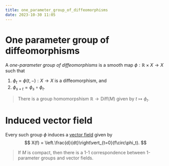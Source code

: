 ```yaml
---
title: one_parameter_group_of_diffeomorphisms
date: 2023-10-30 11:05
---
```

# One parameter group of diffeomorphisms
A *one-parameter group of diffeomorphisms* is a smooth map $\phi : \mathbb{R}\times X\to X$ such that
1. $\phi_t = \phi(t,-):X\to X$ is a diffeomorphism, and
2. $\phi_{s+t}=\phi_s\circ\phi_t$.

> There is a group homomorpshism $\mathbb{R}\to\text{Diff}(M)$ given by $t\mapsto \phi_t$.

# Induced vector field
Every such group $\phi$ induces a [vector field](vector_field.md) given by
$$
X(f) = \left.\frac{d}{dt}\right\vert_{t=0}(f\circ\phi_t).
$$

> If $M$ is compact, then there is a 1-1 correspondence between 1-parameter groups and vector fields.
